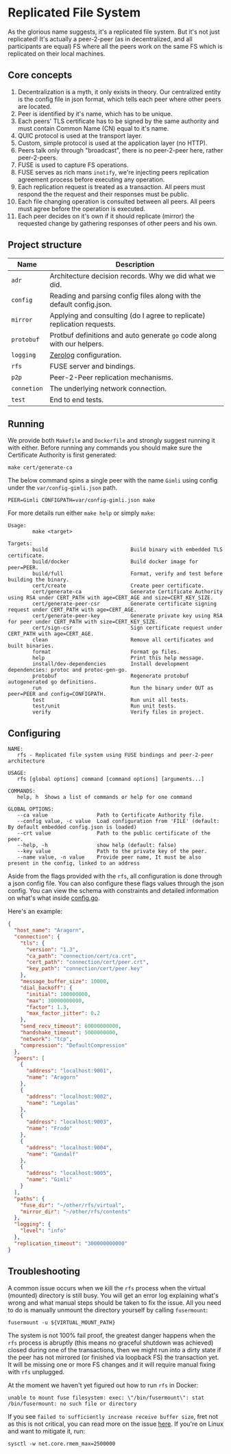 # Replicated File System

As the glorious name suggests, it's a replicated file system.
But it's not just replicated! It's actually a peer-2-peer
(as in decentralized, and all participants are equal) FS where all the
peers work on the same FS which is replicated on their local machines.

## Core concepts

1. Decentralization is a myth, it only exists in theory.
   Our centralized entity is the config file in json format, which tells
   each peer where other peers are located.
2. Peer is identified by it's name, which has to be unique.
3. Each peers' TLS certificate has to be signed by the same authority
   and must contain Common Name (CN) equal to it's name.
4. QUIC protocol is used at the transport layer.
5. Custom, simple protocol is used at the application layer (no HTTP).
6. Peers talk only through "broadcast", there is no peer-2-peer here, rather peer-2-peers.
7. FUSE is used to capture FS operations.
8. FUSE serves as rich mans `inotify`,
   we're injecting peers replication agreement process before executing any operation.
9. Each replication request is treated as a transaction.
   All peers must respond the the request and their responses must be public.
10. Each file changing operation is consulted between all peers.
    All peers must agree before the operation is executed.
11. Each peer decides on it's own if it should replicate (mirror) the requested change
    by gathering responses of other peers and his own.

## Project structure

| Name        | Description                                                             |
|-------------|-------------------------------------------------------------------------|
| `adr`       | Architecture decision records. Why we did what we did.                  |
| `config`    | Reading and parsing config files along with the default config.json.    |
| `mirror`    | Applying and consulting (do I agree to replicate) replication requests. |
| `protobuf`  | Protbuf definitions and auto generate `go` code along with our helpers. |
| `logging`   | [Zerolog](https://github.com/rs/zerolog) configuration.                 |
| `rfs`       | FUSE server and bindings.                                               |
| `p2p`       | Peer-2-Peer replication mechanisms.                                     |
| `connetion` | The underlying network connection.                                      |
| `test`      | End to end tests.                                                       |

## Running

We provide both `Makefile` and `Dockerfile` and strongly suggest running it with either.
Before running any commands you should make sure the Certificate Authority is first generated:

```shell
make cert/generate-ca
```

The below command spins a single peer with the name `Gimli` using config under the `var/config-gimli.json` path.

```shell
PEER=Gimli CONFIGPATH=var/config-gimli.json make
```

For more details run either `make help` or simply `make`:

```text
Usage:
        make <target>

Targets:
        build                           Build binary with embedded TLS certificate.
        build/docker                    Build docker image for peer=PEER.
        build/full                      Format, verify and test before building the binary.
        cert/create                     Create peer certificate.
        cert/generate-ca                Generate Certificate Authority using RSA under CERT_PATH with age=CERT_AGE and size=CERT_KEY_SIZE.
        cert/generate-peer-csr          Generate certificate signing request under CERT_PATH with age=CERT_AGE.
        cert/generate-peer-key          Generate private key using RSA for peer under CERT_PATH with size=CERT_KEY_SIZE.
        cert/sign-csr                   Sign certificate request under CERT_PATH with age=CERT_AGE.
        clean                           Remove all certificates and built binaries.
        format                          Format go files.
        help                            Print this help message.
        install/dev-dependencies        Install development dependencies: protoc and protoc-gen-go.
        protobuf                        Regenerate protobuf autogenerated go definitions.
        run                             Run the binary under OUT as peer=PEER and config=CONFIGPATH.
        test                            Run unit all tests.
        test/unit                       Run unit tests.
        verify                          Verify files in project.
```

## Configuring

```text
NAME:
   rfs - Replicated file system using FUSE bindings and peer-2-peer architecture

USAGE:
   rfs [global options] command [command options] [arguments...]

COMMANDS:
   help, h  Shows a list of commands or help for one command

GLOBAL OPTIONS:
   --ca value                Path to Certificate Authority file.
   --config value, -c value  Load configuration from 'FILE' (default: By default embedded config.json is loaded)
   --crt value               Path to the public certificate of the peer.
   --help, -h                show help (default: false)
   --key value               Path to the private key of the peer.
   --name value, -n value    Provide peer name, It must be also present in the config, linked to an address
```

Aside from the flags provided with the `rfs`, all configuration is done through a json config file.
You can also configure these flags values through the json config.
You can view the schema with constraints and detailed information on what's what
inside [config.go](./config/config.go).

Here's an example:

```json
{
  "host_name": "Aragorn",
  "connection": {
    "tls": {
      "version": "1.3",
      "ca_path": "connection/cert/ca.crt",
      "cert_path": "connection/cert/peer.crt",
      "key_path": "connection/cert/peer.key"
    },
    "message_buffer_size": 10000,
    "dial_backoff": {
      "initial": 100000000,
      "max": 30000000000,
      "factor": 1.3,
      "max_factor_jitter": 0.2
    },
    "send_recv_timeout": 60000000000,
    "handshake_timeout": 5000000000,
    "network": "tcp",
    "compression": "DefaultCompression"
  },
  "peers": [
    {
      "address": "localhost:9001",
      "name": "Aragorn"
    },
    {
      "address": "localhost:9002",
      "name": "Legolas"
    },
    {
      "address": "localhost:9003",
      "name": "Frodo"
    },
    {
      "address": "localhost:9004",
      "name": "Gandalf"
    },
    {
      "address": "localhost:9005",
      "name": "Gimli"
    }
  ],
  "paths": {
    "fuse_dir": "~/other/rfs/virtual",
    "mirror_dir": "~/other/rfs/contents"
  },
  "logging": {
    "level": "info"
  },
  "replication_timeout": "300000000000"
}
```

## Troubleshooting

A common issue occurs when we kill the `rfs` process when the virtual (mounted) directory is still busy.
You will get an error log explaining what's wrong and what manual steps should be taken to fix the issue.
All you need to do is manually unmount the directory yourself by calling `fusermount`:

```shell
fusermount -u ${VIRTUAL_MOUNT_PATH}
```

The system is not 100% fail proof, the greatest danger happens when the `rfs` process is abruptly
(this means no graceful shutdown was achieved) closed during one of the transactions, then we might run
into a dirty state if the peer has not mirrored (or finished via loopback FS) the transaction yet.
It will be missing one or more FS changes and it will require manual fixing with `rfs` unplugged.

At the moment we haven't yet figured out how to run `rfs` in Docker:

```text
unable to mount fuse filesystem: exec: \"/bin/fusermount\": stat /bin/fusermount: no such file or directory
```

If you see `failed to sufficiently increase receive buffer size`, fret not as this is not critical, you can
read more on the issue [here](https://github.com/lucas-clemente/quic-go/wiki/UDP-Receive-Buffer-Size).
If you're on Linux and want to mitigate it, run:

```shell
sysctl -w net.core.rmem_max=2500000
```